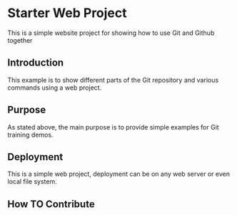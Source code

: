 # Starter Web Project

This is a simple website project for 
showing how to use Git and Github together

## Introduction

This example is to show different parts 
of the Git repository and various commands 
using a web project.

## Purpose

As stated above, the main purpose is to
provide simple examples for Git training demos.

## Deployment

This is a simple web project, deployment
can be on any web server or even local file system.

## How TO Contribute